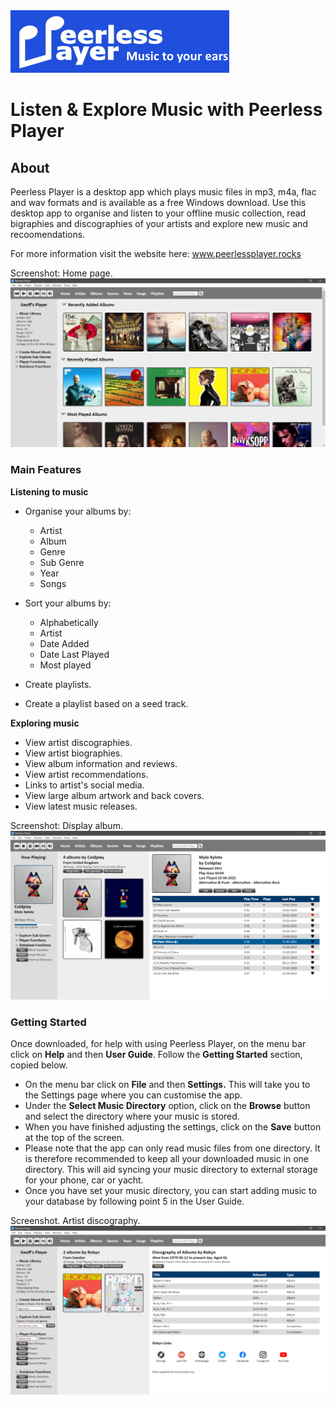 ﻿
<img src="docs/graphics/logo_strapline.png">

# Listen & Explore Music with Peerless Player
## About
Peerless Player is a desktop app which plays music files in mp3, m4a, flac and wav formats and is available as a free Windows download. Use this desktop app to organise and listen to your offline music collection, read bigraphies and discographies of your artists and explore new music and recoomendations.

For more information visit the website here: <a href="https://www.peerlessplayer.rocks">www.peerlessplayer.rocks</a>

Screenshot: Home page.
<img src="docs/images/screenshot_01.png">

### Main Features
**Listening to music**

- Organise your albums by:
  - Artist
  - Album
  - Genre
  - Sub Genre
  - Year
  - Songs

- Sort your albums by:
  - Alphabetically
  - Artist
  - Date Added
  - Date Last Played
  - Most played

- Create playlists.

- Create a playlist based on a seed track.

**Exploring music**

- View artist discographies.
- View artist biographies.
- View album information and reviews.
- View artist recommendations.
- Links to artist's social media.
- View large album artwork and back covers.
- View latest music releases.

Screenshot: Display album.
<img src="docs/images/screenshot_07.png">

### Getting Started
Once downloaded, for help with using Peerless Player, on the menu bar click on <b>Help</b> and then <b>User Guide</b>. Follow the <b>Getting Started</b> section, copied below.
- On the menu bar click on <b>File</b> and then <b>Settings.</b> This will take you to the Settings page where you can customise the app.
- Under the <b>Select Music Directory</b> option, click on the <b>Browse</b> button and select the directory where your music is stored.
- When you have finished adjusting the settings, click on the <b>Save</b> button at the top of the screen.
- Please note that the app can only read music files from one directory. It is therefore recommended to keep all your downloaded music in one directory. This will aid syncing your music directory to external storage for your phone, car or yacht.
- Once you have set your music directory, you can start adding music to your database by following point 5 in the User Guide.

Screenshot. Artist discography.
<img src="docs/images/screenshot_09.png">


